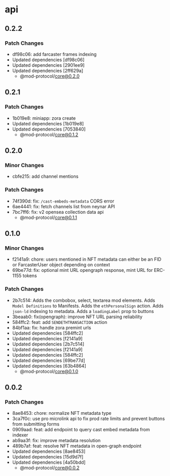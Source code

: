 # api

## 0.2.2

### Patch Changes

- df98c06: add farcaster frames indexing
- Updated dependencies [df98c06]
- Updated dependencies [2901ee9]
- Updated dependencies [2ff629a]
  - @mod-protocol/core@0.2.0

## 0.2.1

### Patch Changes

- 1b019e8: miniapp: zora create
- Updated dependencies [1b019e8]
- Updated dependencies [7053840]
  - @mod-protocol/core@0.1.2

## 0.2.0

### Minor Changes

- cbfe215: add channel mentions

### Patch Changes

- 74f390d: fix: `/cast-embeds-metadata` CORS error
- 6ae4441: fix: fetch channels list from neynar API
- 7bc7ff6: fix: v2 opensea collection data api
  - @mod-protocol/core@0.1.1

## 0.1.0

### Minor Changes

- f2141a9: chore: users mentioned in NFT metadata can either be an FID or FarcasterUser object depending on context
- 69be77d: fix: optional mint URL opengraph response, mint URL for ERC-1155 tokens

### Patch Changes

- 2b7c514: Adds the combobox, select, textarea mod elements. Adds `Model Definitions` to Manifests. Adds the `ethPersonalSign` action. Adds `json-ld` indexing to metadata. Adds a `loadingLabel` prop to buttons
- 3beaab0: fix(opengraph): improve NFT URL parsing reliability
- 584ffc2: feat: add `SENDETHTRANSACTION` action
- 84bf1aa: fix: handle zora premint urls
- Updated dependencies [584ffc2]
- Updated dependencies [f2141a9]
- Updated dependencies [2b7c514]
- Updated dependencies [f2141a9]
- Updated dependencies [584ffc2]
- Updated dependencies [69be77d]
- Updated dependencies [63b4864]
  - @mod-protocol/core@0.1.0

## 0.0.2

### Patch Changes

- 8ae8453: chore: normalize NFT metadata type
- 3ca7f0c: use pro microlink api to fix prod rate limits and prevent buttons from submitting forms
- 0909aad: feat: add endpoint to query cast embed metadata from indexer
- ab9aa3f: fix: improve metadata resolution
- 489b7af: feat: resolve NFT metadata in open-graph endpoint
- Updated dependencies [8ae8453]
- Updated dependencies [15d9d7f]
- Updated dependencies [4a50bdd]
  - @mod-protocol/core@0.0.2
